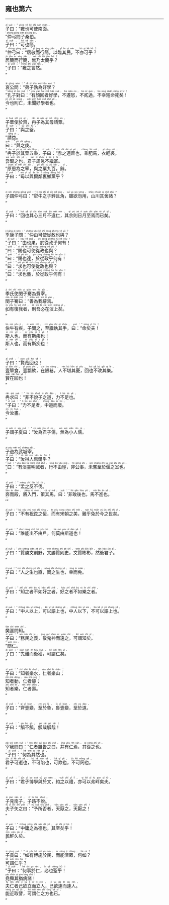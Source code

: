 ## 雍也第六
---
<div>

<p>
<ruby><rb> 子曰：“雍也可使南面。 </rb> <rt>zǐ  yuē ：“ yōng  yě  kě  shǐ  nán  miàn 。</rt></ruby><BR>
<ruby><rb> ”仲弓問子桑伯。 </rb> <rt>” zhòng  gōng  wèn  zǐ  sāng  bó 。</rt></ruby><BR>
<ruby><rb> 子曰：“可也簡。 </rb> <rt>zǐ  yuē ：“ kě  yě  jiǎn 。</rt></ruby><BR>
<ruby><rb> ”仲弓曰：“居敬而行簡，以臨其民，不亦可乎？ </rb> <rt>” zhòng  gōng  yuē ：“ jū  jìng  ér  xíng  jiǎn ， yǐ  lín  qí  mín ， bù  yì  kě  hū ？</rt></ruby><BR>
<ruby><rb> 居簡而行簡，無乃太簡乎？ </rb> <rt>jū  jiǎn  ér  xíng  jiǎn ， wú  nǎi  tài  jiǎn  hū ？</rt></ruby><BR>
<ruby><rb> ”子曰：“雍之言然。 </rb> <rt>” zǐ  yuē ：“ yōng  zhī  yán  rán 。</rt></ruby><BR>
<ruby><rb> ” </rb> <rt>”</rt></ruby><BR></P>

<p>
<ruby><rb> 哀公問：“弟子孰為好學？ </rb> <rt>āi  gōng  wèn ：“ dì  zǐ  shú  wèi  hǎo  xué ？</rt></ruby><BR>
<ruby><rb> ”孔子對曰：“有顏回者好學，不遷怒，不貳過，不幸短命死矣！ </rb> <rt>” kǒng  zǐ  duì  yuē ：“ yǒu  yán  huí  zhě  hǎo  xué ， bù  qiān  nù ， bù  èr  guò ， bù  xìng  duǎn  mìng  sǐ  yǐ ！</rt></ruby><BR>
<ruby><rb> 今也則亡，未聞好學者也。 </rb> <rt>jīn  yě  zé  wáng ， wèi  wén  hǎo  xué  zhě  yě 。</rt></ruby><BR>
<ruby><rb> ” </rb> <rt>”</rt></ruby><BR></P>

<p>
<ruby><rb> 子華使於齊，冉子為其母請粟。 </rb> <rt>zi  huá  shǐ  yú  qí ， rǎn  zi  wèi  qí  mǔ  qǐng  sù 。</rt></ruby><BR>
<ruby><rb> 子曰：“與之釜。 </rb> <rt>zǐ  yuē ：“ yǔ  zhī  fǔ 。</rt></ruby><BR>
<ruby><rb> ”請益。 </rb> <rt>” qǐng  yì 。</rt></ruby><BR>
<ruby><rb> 曰：“與之庚。 </rb> <rt>yuē ：“ yǔ  zhī  gēng 。</rt></ruby><BR>
<ruby><rb> ”冉子於其粟五秉，子曰：“赤之適齊也，乘肥馬，衣輕裘。 </rb> <rt>” rǎn  zi  yú  qí  sù  wǔ  bǐng ， zǐ  yuē ：“ chì  zhī  shì  qí  yě ， chéng  féi  mǎ ， yī  qīng  qiú 。</rt></ruby><BR>
<ruby><rb> 吾聞之也，君子周急不繼富。 </rb> <rt>wú  wén  zhī  yě ， jūn  zǐ  zhōu  jí  bù  jì  fù 。</rt></ruby><BR>
<ruby><rb> ”原思為之宰，與之粟九百，辭。 </rb> <rt>” yuán  sī  wèi  zhī  zǎi ， yǔ  zhī  sù  jiǔ  bǎi ， cí 。</rt></ruby><BR>
<ruby><rb> 子曰：“毋以與爾鄰裏鄉黨乎？ </rb> <rt>zǐ  yuē ：“ wú  yǐ  yǔ  ěr  lín  lǐ  xiāng  dǎng  hū ？</rt></ruby><BR>
<ruby><rb> ” </rb> <rt>”</rt></ruby><BR></P>

<p>
<ruby><rb> 子謂仲弓曰：“犁牛之子鋅且角，雖欲勿用，山川其舍諸？ </rb> <rt>zi  wèi  zhòng  gōng  yuē ：“ lí  niú  zhī  zǐ  xīn  qiě  jiǎo ， suī  yù  wù  yòng ， shān  chuān  qí  shě  zhū ？</rt></ruby><BR>
<ruby><rb> ” </rb> <rt>”</rt></ruby><BR></P>

<p>
<ruby><rb> 子曰：“回也其心三月不違仁，其余則日月至焉而已矣。 </rb> <rt>zǐ  yuē ：“ huí  yě  qí  xīn  sān  yuè  bù  wéi  rén ， qí  yú  zé  rì  yuè  zhì  yān  ér  yǐ  yǐ 。</rt></ruby><BR>
<ruby><rb> ” </rb> <rt>”</rt></ruby><BR></P>

<p>
<ruby><rb> 季康子問：“仲由可使從政也與？ </rb> <rt>jì  kāng  zi  wèn ：“ zhòng  yóu  kě  shǐ  cóng  zhèng  yě  yǔ ？</rt></ruby><BR>
<ruby><rb> ”子曰：“由也果，於從政乎何有！ </rb> <rt>” zǐ  yuē ：“ yóu  yě  guǒ ， yú  cóng  zhèng  hū  hé  yǒu ！</rt></ruby><BR>
<ruby><rb> ”曰：“賜也可使從政也與？ </rb> <rt>” yuē ：“ cì  yě  kě  shǐ  cóng  zhèng  yě  yǔ ？</rt></ruby><BR>
<ruby><rb> ”曰：“賜也達，於從政乎何有！ </rb> <rt>” yuē ：“ cì  yě  dá ， yú  cóng  zhèng  hū  hé  yǒu ！</rt></ruby><BR>
<ruby><rb> ”曰：“求也可使從政也與？ </rb> <rt>” yuē ：“ qiú  yě  kě  shǐ  cóng  zhèng  yě  yǔ ？</rt></ruby><BR>
<ruby><rb> ”曰：“求也藝，於從政乎何有！ </rb> <rt>” yuē ：“ qiú  yě  yì ， yú  cóng  zhèng  hū  hé  yǒu ！</rt></ruby><BR>
<ruby><rb> ” </rb> <rt>”</rt></ruby><BR></P>

<p>
<ruby><rb> 季氏使閔子騫為費宰。 </rb> <rt>jì  shì  shǐ  mǐn  zi  qiān  wèi  fèi  zǎi 。</rt></ruby><BR>
<ruby><rb> 閔子騫曰：“善為我辭焉。 </rb> <rt>mǐn  zi  qiān  yuē ：“ shàn  wèi  wǒ  cí  yān 。</rt></ruby><BR>
<ruby><rb> 如有復我者，則吾必在汶上矣。 </rb> <rt>rú  yǒu  fù  wǒ  zhě ， zé  wú  bì  zài  wèn  shàng  yǐ 。</rt></ruby><BR>
<ruby><rb> ” </rb> <rt>”</rt></ruby><BR></P>

<p>
<ruby><rb> 伯牛有疾，子問之，至牖執其手，曰：“命矣夫！ </rb> <rt>bó  niú  yǒu  jí ， zi  wèn  zhī ， zhì  yǒu  zhí  qí  shǒu ， yuē ：“ mìng  yǐ  fū ！</rt></ruby><BR>
<ruby><rb> 斯人也，而有斯疾也！ </rb> <rt>sī  rén  yě ， ér  yǒu  sī  jí  yě ！</rt></ruby><BR>
<ruby><rb> 斯人也，而有斯疾也！ </rb> <rt>sī  rén  yě ， ér  yǒu  sī  jí  yě ！</rt></ruby><BR>
<ruby><rb> ” </rb> <rt>”</rt></ruby><BR></P>

<p>
<ruby><rb> 子曰：“賢哉回也！ </rb> <rt>zǐ  yuē ：“ xián  zāi  huí  yě ！</rt></ruby><BR>
<ruby><rb> 壹簞食，壹瓢飲，在陋巷，人不堪其憂，回也不改其樂。 </rb> <rt>yī  dān  shí ， yī  piáo  yǐn ， zài  lòu  xiàng ， rén  bù  kān  qí  yōu ， huí  yě  bù  gǎi  qí  lè 。</rt></ruby><BR>
<ruby><rb> 賢在回也！ </rb> <rt>xián  zài  huí  yě ！</rt></ruby><BR>
<ruby><rb> ” </rb> <rt>”</rt></ruby><BR></P>

<p>
<ruby><rb> 冉求曰：“非不說子之道，力不足也。 </rb> <rt>rǎn  qiú  yuē ：“ fēi  bù  shuō  zi  zhī  dào ， lì  bù  zú  yě 。</rt></ruby><BR>
<ruby><rb> ”子曰：“力不足者，中道而廢。 </rb> <rt>” zǐ  yuē ：“ lì  bù  zú  zhě ， zhōng  dào  ér  fèi 。</rt></ruby><BR>
<ruby><rb> 今汝畫。 </rb> <rt>jīn  rǔ  huà 。</rt></ruby><BR>
<ruby><rb> ” </rb> <rt>”</rt></ruby><BR></P>

<p>
<ruby><rb> 子謂子夏曰：“汝為君子儒，無為小人儒。 </rb> <rt>zi  wèi  zi  xià  yuē ：“ rǔ  wèi  jūn  zǐ  rú ， wú  wèi  xiǎo  rén  rú 。</rt></ruby><BR>
<ruby><rb> ” </rb> <rt>”</rt></ruby><BR></P>

<p>
<ruby><rb> 子遊為武城宰。 </rb> <rt>zi  yóu  wèi  wǔ  chéng  zǎi 。</rt></ruby><BR>
<ruby><rb> 子曰：“汝得人焉爾乎？ </rb> <rt>zǐ  yuē ：“ rǔ  dé  rén  yān  ěr  hū ？</rt></ruby><BR>
<ruby><rb> ”曰：“有淡臺明滅者，行不由徑，非公事，未嘗至於偃之室也。 </rb> <rt>” yuē ：“ yǒu  dàn  tái  míng  miè  zhě ， xíng  bù  yóu  jìng ， fēi  gōng  shì ， wèi  cháng  zhì  yú  yǎn  zhī  shì  yě 。</rt></ruby><BR>
<ruby><rb> ” </rb> <rt>”</rt></ruby><BR></P>

<p>
<ruby><rb> 子曰：“孟之反不伐。 </rb> <rt>zǐ  yuē ：“ mèng  zhī  fǎn  bù  fá 。</rt></ruby><BR>
<ruby><rb> 奔而殿，將入門，策其馬，曰：’非敢後也，馬不進也。 </rb> <rt>bēn  ér  diàn ， jiāng  rù  mén ， cè  qí  mǎ ， yuē ：’ fēi  gǎn  hòu  yě ， mǎ  bù  jìn  yě 。</rt></ruby><BR>
<ruby><rb> ’” </rb> <rt>’”</rt></ruby><BR></P>

<p>
<ruby><rb> 子曰：“不有祝跎之佞，而有宋朝之美，難乎免於今之世矣。 </rb> <rt>zǐ  yuē ：“ bù  yǒu  zhù  tuó  zhī  nìng ， ér  yǒu  sòng  cháo  zhī  měi ， nán  hū  miǎn  yú  jīn  zhī  shì  yǐ 。</rt></ruby><BR>
<ruby><rb> ” </rb> <rt>”</rt></ruby><BR></P>

<p>
<ruby><rb> 子曰：“誰能出不由戶，何莫由斯道也！ </rb> <rt>zǐ  yuē ：“ shuí  néng  chū  bù  yóu  hù ， hé  mò  yóu  sī  dào  yě ！</rt></ruby><BR>
<ruby><rb> ” </rb> <rt>”</rt></ruby><BR></P>

<p>
<ruby><rb> 子曰：“質勝文則野，文勝質則史，文質彬彬，然後君子。 </rb> <rt>zǐ  yuē ：“ zhì  shèng  wén  zé  yě ， wén  shèng  zhì  zé  shǐ ， wén  zhì  bīn  bīn ， rán  hòu  jūn  zǐ 。</rt></ruby><BR>
<ruby><rb> ” </rb> <rt>”</rt></ruby><BR></P>

<p>
<ruby><rb> 子曰：“人之生也直，罔之生也，幸而免。 </rb> <rt>zǐ  yuē ：“ rén  zhī  shēng  yě  zhí ， wǎng  zhī  shēng  yě ， xìng  ér  miǎn 。</rt></ruby><BR>
<ruby><rb> ” </rb> <rt>”</rt></ruby><BR></P>

<p>
<ruby><rb> 子曰：“知之者不如好之者，好之者不如樂之者。 </rb> <rt>zǐ  yuē ：“ zhī  zhī  zhě  bù  rú  hǎo  zhī  zhě ， hǎo  zhī  zhě  bù  rú  lè  zhī  zhě 。</rt></ruby><BR>
<ruby><rb> ” </rb> <rt>”</rt></ruby><BR></P>

<p>
<ruby><rb> 子曰：“中人以上，可以語上也，中人以下，不可以語上也。 </rb> <rt>zǐ  yuē ：“ zhōng  rén  yǐ  shàng ， kě  yǐ  yǔ  shàng  yě ， zhōng  rén  yǐ  xià ， bù  kě  yǐ  yǔ  shàng  yě 。</rt></ruby><BR>
<ruby><rb> ” </rb> <rt>”</rt></ruby><BR></P>

<p>
<ruby><rb> 樊遲問知。 </rb> <rt>fán  chí  wèn  zhī 。</rt></ruby><BR>
<ruby><rb> 子曰：“務民之義，敬鬼神而遠之，可謂知矣。 </rb> <rt>zǐ  yuē ：“ wù  mín  zhī  yì ， jìng  guǐ  shén  ér  yuǎn  zhī ， kě  wèi  zhī  yǐ 。</rt></ruby><BR>
<ruby><rb> ”問仁。 </rb> <rt>” wèn  rén 。</rt></ruby><BR>
<ruby><rb> 子曰：“先難而後獲，可謂仁矣。 </rb> <rt>zǐ  yuē ：“ xiān  nán  ér  hòu  huò ， kě  wèi  rén  yǐ 。</rt></ruby><BR>
<ruby><rb> ” </rb> <rt>”</rt></ruby><BR></P>

<p>
<ruby><rb> 子曰：“知者樂水，仁者樂山； </rb> <rt>zǐ  yuē ：“ zhī  zhě  lè  shuǐ ， rén  zhě  lè  shān ；</rt></ruby><BR>
<ruby><rb> 知者動，仁者靜； </rb> <rt>zhī  zhě  dòng ， rén  zhě  jìng ；</rt></ruby><BR>
<ruby><rb> 知者樂，仁者壽。 </rb> <rt>zhī  zhě  lè ， rén  zhě  shòu 。</rt></ruby><BR>
<ruby><rb> ” </rb> <rt>”</rt></ruby><BR></P>

<p>
<ruby><rb> 子曰：“齊壹變，至於魯，魯壹變，至於道。 </rb> <rt>zǐ  yuē ：“ qí  yī  biàn ， zhì  yú  lǔ ， lǔ  yī  biàn ， zhì  yú  dào 。</rt></ruby><BR>
<ruby><rb> ” </rb> <rt>”</rt></ruby><BR></P>

<p>
<ruby><rb> 子曰：“觚不觚，觚哉觚哉！ </rb> <rt>zǐ  yuē ：“ gū  bù  gū ， gū  zāi  gū  zāi ！</rt></ruby><BR>
<ruby><rb> ” </rb> <rt>”</rt></ruby><BR></P>

<p>
<ruby><rb> 宰我問曰：“仁者雖告之曰，井有仁焉，其從之也。 </rb> <rt>zǎi  wǒ  wèn  yuē ：“ rén  zhě  suī  gào  zhī  yuē ， jǐng  yǒu  rén  yān ， qí  cóng  zhī  yě 。</rt></ruby><BR>
<ruby><rb> ”子曰：“何為其然也。 </rb> <rt>” zǐ  yuē ：“ hé  wèi  qí  rán  yě 。</rt></ruby><BR>
<ruby><rb> 君子可逝也，不可陷也，可欺也，不可罔也。 </rb> <rt>jūn  zǐ  kě  shì  yě ， bù  kě  xiàn  yě ， kě  qī  yě ， bù  kě  wǎng  yě 。</rt></ruby><BR>
<ruby><rb> ” </rb> <rt>”</rt></ruby><BR></P>

<p>
<ruby><rb> 子曰：“君子博學與於文，約之以禮，亦可以弗畔矣夫。 </rb> <rt>zǐ  yuē ：“ jūn  zǐ  bó  xué  yǔ  yú  wén ， yuē  zhī  yǐ  lǐ ， yì  kě  yǐ  fú  pàn  yǐ  fū 。</rt></ruby><BR>
<ruby><rb> ” </rb> <rt>”</rt></ruby><BR></P>

<p>
<ruby><rb> 子見南子，子路不說。 </rb> <rt>zi  jiàn  nán  zǐ ， zǐ  lù  bù  shuō 。</rt></ruby><BR>
<ruby><rb> 夫子矢之曰：“予所否者，天厭之，天厭之！ </rb> <rt>fū  zǐ  shǐ  zhī  yuē ：“ yǔ  suǒ  fǒu  zhě ， tiān  yàn  zhī ， tiān  yàn  zhī ！</rt></ruby><BR>
<ruby><rb> ” </rb> <rt>”</rt></ruby><BR></P>

<p>
<ruby><rb> 子曰：“中庸之為德也，其至矣乎！ </rb> <rt>zǐ  yuē ：“ zhōng  yōng  zhī  wèi  dé  yě ， qí  zhì  yǐ  hū ！</rt></ruby><BR>
<ruby><rb> 民鮮久矣。 </rb> <rt>mín  xiān  jiǔ  yǐ 。</rt></ruby><BR>
<ruby><rb> ” </rb> <rt>”</rt></ruby><BR></P>

<p>
<ruby><rb> 子貢曰：“如有博施於民，而能濟眾，何如？ </rb> <rt>zi  gòng  yuē ：“ rú  yǒu  bó  shī  yú  mín ， ér  néng  jì  zhòng ， hé  rú ？</rt></ruby><BR>
<ruby><rb> 可謂仁乎？ </rb> <rt>kě  wèi  rén  hū ？</rt></ruby><BR>
<ruby><rb> ”子曰：“何事於仁，必也聖乎！ </rb> <rt>” zǐ  yuē ：“ hé  shì  yú  rén ， bì  yě  shèng  hū ！</rt></ruby><BR>
<ruby><rb> 堯舜其猶病諸！ </rb> <rt>yáo  shùn  qí  yóu  bìng  zhū ！</rt></ruby><BR>
<ruby><rb> 夫仁者己欲立而立人，己欲達而達人。 </rb> <rt>fū  rén  zhě  jǐ  yù  lì  ér  lì  rén ， jǐ  yù  dá  ér  dá  rén 。</rt></ruby><BR>
<ruby><rb> 能近取譬，可謂仁之方也已。 </rb> <rt>néng  jìn  qǔ  pì ， kě  wèi  rén  zhī  fāng  yě  yǐ 。</rt></ruby><BR>
<ruby><rb> ” </rb> <rt>”</rt></ruby><BR></P>

</div>

